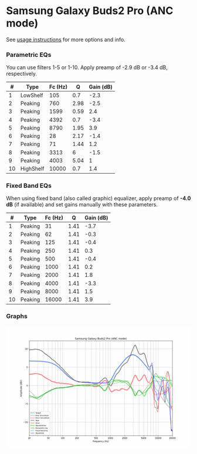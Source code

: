 # Samsung Galaxy Buds2 Pro (ANC mode)
See [usage instructions](https://github.com/jaakkopasanen/AutoEq#usage) for more options and info.

### Parametric EQs
You can use filters 1-5 or 1-10. Apply preamp of -2.9 dB or -3.4 dB, respectively.

|   # | Type      |   Fc (Hz) |    Q |   Gain (dB) |
|-----|-----------|-----------|------|-------------|
|   1 | LowShelf  |       105 | 0.7  |        -2.3 |
|   2 | Peaking   |       760 | 2.98 |        -2.5 |
|   3 | Peaking   |      1599 | 0.59 |         2.4 |
|   4 | Peaking   |      4392 | 0.7  |        -3.4 |
|   5 | Peaking   |      8790 | 1.95 |         3.9 |
|   6 | Peaking   |        28 | 2.17 |        -1.4 |
|   7 | Peaking   |        71 | 1.44 |         1.2 |
|   8 | Peaking   |      3313 | 6    |        -1.5 |
|   9 | Peaking   |      4003 | 5.04 |         1   |
|  10 | HighShelf |     10000 | 0.7  |         1.4 |

### Fixed Band EQs
When using fixed band (also called graphic) equalizer, apply preamp of **-4.0 dB** (if available) and set gains manually with these parameters.

|   # | Type    |   Fc (Hz) |    Q |   Gain (dB) |
|-----|---------|-----------|------|-------------|
|   1 | Peaking |        31 | 1.41 |        -3.7 |
|   2 | Peaking |        62 | 1.41 |        -0.3 |
|   3 | Peaking |       125 | 1.41 |        -0.4 |
|   4 | Peaking |       250 | 1.41 |         0.3 |
|   5 | Peaking |       500 | 1.41 |        -0.4 |
|   6 | Peaking |      1000 | 1.41 |         0.2 |
|   7 | Peaking |      2000 | 1.41 |         1.8 |
|   8 | Peaking |      4000 | 1.41 |        -3.3 |
|   9 | Peaking |      8000 | 1.41 |         1.5 |
|  10 | Peaking |     16000 | 1.41 |         3.9 |

### Graphs
![](./Samsung%20Galaxy%20Buds2%20Pro%20(ANC%20mode).png)
